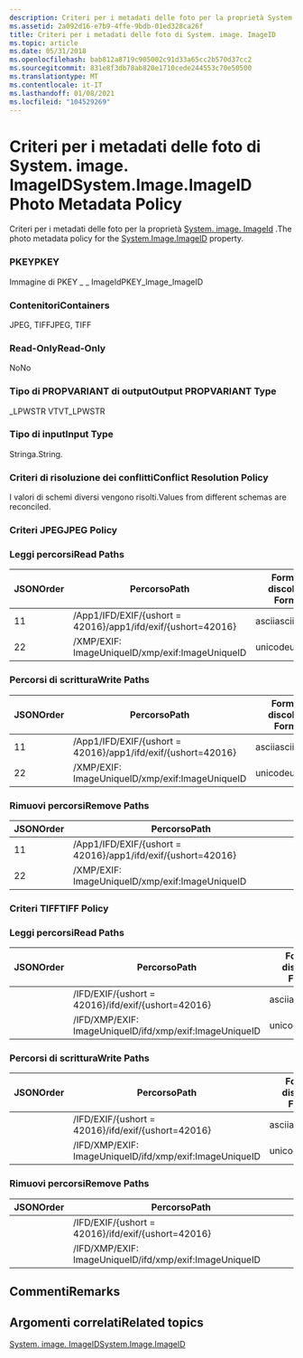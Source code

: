 ```yaml
---
description: Criteri per i metadati delle foto per la proprietà System. image. ImageID.
ms.assetid: 2a092d16-e7b9-4ffe-9bdb-01ed328ca26f
title: Criteri per i metadati delle foto di System. image. ImageID
ms.topic: article
ms.date: 05/31/2018
ms.openlocfilehash: bab812a8719c905002c91d33a65cc2b570d37cc2
ms.sourcegitcommit: 831e8f3db78ab820e1710cede244553c70e50500
ms.translationtype: MT
ms.contentlocale: it-IT
ms.lasthandoff: 01/08/2021
ms.locfileid: "104529269"
---
```

# <a name="systemimageimageid-photo-metadata-policy"></a><span data-ttu-id="825de-103">Criteri per i metadati delle foto di System. image. ImageID</span><span class="sxs-lookup"><span data-stu-id="825de-103">System.Image.ImageID Photo Metadata Policy</span></span>

<span data-ttu-id="825de-104">Criteri per i metadati delle foto per la proprietà [System. image. ImageId](../properties/props-system-image-imageid.md) .</span><span class="sxs-lookup"><span data-stu-id="825de-104">The photo metadata policy for the [System.Image.ImageID](../properties/props-system-image-imageid.md) property.</span></span>

### <a name="pkey"></a><span data-ttu-id="825de-105">PKEY</span><span class="sxs-lookup"><span data-stu-id="825de-105">PKEY</span></span>

<span data-ttu-id="825de-106">Immagine di PKEY \_ \_ ImageId</span><span class="sxs-lookup"><span data-stu-id="825de-106">PKEY\_Image\_ImageID</span></span>

### <a name="containers"></a><span data-ttu-id="825de-107">Contenitori</span><span class="sxs-lookup"><span data-stu-id="825de-107">Containers</span></span>

<span data-ttu-id="825de-108">JPEG, TIFF</span><span class="sxs-lookup"><span data-stu-id="825de-108">JPEG, TIFF</span></span>

### <a name="read-only"></a><span data-ttu-id="825de-109">Read-Only</span><span class="sxs-lookup"><span data-stu-id="825de-109">Read-Only</span></span>

<span data-ttu-id="825de-110">No</span><span class="sxs-lookup"><span data-stu-id="825de-110">No</span></span>

### <a name="output-propvariant-type"></a><span data-ttu-id="825de-111">Tipo di PROPVARIANT di output</span><span class="sxs-lookup"><span data-stu-id="825de-111">Output PROPVARIANT Type</span></span>

<span data-ttu-id="825de-112">\_LPWSTR VT</span><span class="sxs-lookup"><span data-stu-id="825de-112">VT\_LPWSTR</span></span>

### <a name="input-type"></a><span data-ttu-id="825de-113">Tipo di input</span><span class="sxs-lookup"><span data-stu-id="825de-113">Input Type</span></span>

<span data-ttu-id="825de-114">Stringa.</span><span class="sxs-lookup"><span data-stu-id="825de-114">String.</span></span>

### <a name="conflict-resolution-policy"></a><span data-ttu-id="825de-115">Criteri di risoluzione dei conflitti</span><span class="sxs-lookup"><span data-stu-id="825de-115">Conflict Resolution Policy</span></span>

<span data-ttu-id="825de-116">I valori di schemi diversi vengono risolti.</span><span class="sxs-lookup"><span data-stu-id="825de-116">Values from different schemas are reconciled.</span></span>

### <a name="jpeg-policy"></a><span data-ttu-id="825de-117">Criteri JPEG</span><span class="sxs-lookup"><span data-stu-id="825de-117">JPEG Policy</span></span>

### <a name="read-paths"></a><span data-ttu-id="825de-118">Leggi percorsi</span><span class="sxs-lookup"><span data-stu-id="825de-118">Read Paths</span></span>



| <span data-ttu-id="825de-119">JSON</span><span class="sxs-lookup"><span data-stu-id="825de-119">Order</span></span> | <span data-ttu-id="825de-120">Percorso</span><span class="sxs-lookup"><span data-stu-id="825de-120">Path</span></span>                          | <span data-ttu-id="825de-121">Formato disco</span><span class="sxs-lookup"><span data-stu-id="825de-121">Disk Format</span></span> |
|-------|-------------------------------|-------------|
| <span data-ttu-id="825de-122">1</span><span class="sxs-lookup"><span data-stu-id="825de-122">1</span></span>     | <span data-ttu-id="825de-123">/App1/IFD/EXIF/{ushort = 42016}</span><span class="sxs-lookup"><span data-stu-id="825de-123">/app1/ifd/exif/{ushort=42016}</span></span> | <span data-ttu-id="825de-124">ascii</span><span class="sxs-lookup"><span data-stu-id="825de-124">ascii</span></span>       |
| <span data-ttu-id="825de-125">2</span><span class="sxs-lookup"><span data-stu-id="825de-125">2</span></span>     | <span data-ttu-id="825de-126">/XMP/EXIF: ImageUniqueID</span><span class="sxs-lookup"><span data-stu-id="825de-126">/xmp/exif:ImageUniqueID</span></span>       | <span data-ttu-id="825de-127">unicode</span><span class="sxs-lookup"><span data-stu-id="825de-127">unicode</span></span>     |



 

### <a name="write-paths"></a><span data-ttu-id="825de-128">Percorsi di scrittura</span><span class="sxs-lookup"><span data-stu-id="825de-128">Write Paths</span></span>



| <span data-ttu-id="825de-129">JSON</span><span class="sxs-lookup"><span data-stu-id="825de-129">Order</span></span> | <span data-ttu-id="825de-130">Percorso</span><span class="sxs-lookup"><span data-stu-id="825de-130">Path</span></span>                          | <span data-ttu-id="825de-131">Formato disco</span><span class="sxs-lookup"><span data-stu-id="825de-131">Disk Format</span></span> |
|-------|-------------------------------|-------------|
| <span data-ttu-id="825de-132">1</span><span class="sxs-lookup"><span data-stu-id="825de-132">1</span></span>     | <span data-ttu-id="825de-133">/App1/IFD/EXIF/{ushort = 42016}</span><span class="sxs-lookup"><span data-stu-id="825de-133">/app1/ifd/exif/{ushort=42016}</span></span> | <span data-ttu-id="825de-134">ascii</span><span class="sxs-lookup"><span data-stu-id="825de-134">ascii</span></span>       |
| <span data-ttu-id="825de-135">2</span><span class="sxs-lookup"><span data-stu-id="825de-135">2</span></span>     | <span data-ttu-id="825de-136">/XMP/EXIF: ImageUniqueID</span><span class="sxs-lookup"><span data-stu-id="825de-136">/xmp/exif:ImageUniqueID</span></span>       | <span data-ttu-id="825de-137">unicode</span><span class="sxs-lookup"><span data-stu-id="825de-137">unicode</span></span>     |



 

### <a name="remove-paths"></a><span data-ttu-id="825de-138">Rimuovi percorsi</span><span class="sxs-lookup"><span data-stu-id="825de-138">Remove Paths</span></span>



| <span data-ttu-id="825de-139">JSON</span><span class="sxs-lookup"><span data-stu-id="825de-139">Order</span></span> | <span data-ttu-id="825de-140">Percorso</span><span class="sxs-lookup"><span data-stu-id="825de-140">Path</span></span>                          |
|-------|-------------------------------|
| <span data-ttu-id="825de-141">1</span><span class="sxs-lookup"><span data-stu-id="825de-141">1</span></span>     | <span data-ttu-id="825de-142">/App1/IFD/EXIF/{ushort = 42016}</span><span class="sxs-lookup"><span data-stu-id="825de-142">/app1/ifd/exif/{ushort=42016}</span></span> |
| <span data-ttu-id="825de-143">2</span><span class="sxs-lookup"><span data-stu-id="825de-143">2</span></span>     | <span data-ttu-id="825de-144">/XMP/EXIF: ImageUniqueID</span><span class="sxs-lookup"><span data-stu-id="825de-144">/xmp/exif:ImageUniqueID</span></span>       |



 

### <a name="tiff-policy"></a><span data-ttu-id="825de-145">Criteri TIFF</span><span class="sxs-lookup"><span data-stu-id="825de-145">TIFF Policy</span></span>

### <a name="read-paths"></a><span data-ttu-id="825de-146">Leggi percorsi</span><span class="sxs-lookup"><span data-stu-id="825de-146">Read Paths</span></span>



| <span data-ttu-id="825de-147">JSON</span><span class="sxs-lookup"><span data-stu-id="825de-147">Order</span></span> | <span data-ttu-id="825de-148">Percorso</span><span class="sxs-lookup"><span data-stu-id="825de-148">Path</span></span>                        | <span data-ttu-id="825de-149">Formato disco</span><span class="sxs-lookup"><span data-stu-id="825de-149">Disk Format</span></span> |
|-------|-----------------------------|-------------|
|       | <span data-ttu-id="825de-150">/IFD/EXIF/{ushort = 42016}</span><span class="sxs-lookup"><span data-stu-id="825de-150">/ifd/exif/{ushort=42016}</span></span>    | <span data-ttu-id="825de-151">ascii</span><span class="sxs-lookup"><span data-stu-id="825de-151">ascii</span></span>       |
|       | <span data-ttu-id="825de-152">/IFD/XMP/EXIF: ImageUniqueID</span><span class="sxs-lookup"><span data-stu-id="825de-152">/ifd/xmp/exif:ImageUniqueID</span></span> | <span data-ttu-id="825de-153">unicode</span><span class="sxs-lookup"><span data-stu-id="825de-153">unicode</span></span>     |



 

### <a name="write-paths"></a><span data-ttu-id="825de-154">Percorsi di scrittura</span><span class="sxs-lookup"><span data-stu-id="825de-154">Write Paths</span></span>



| <span data-ttu-id="825de-155">JSON</span><span class="sxs-lookup"><span data-stu-id="825de-155">Order</span></span> | <span data-ttu-id="825de-156">Percorso</span><span class="sxs-lookup"><span data-stu-id="825de-156">Path</span></span>                        | <span data-ttu-id="825de-157">Formato disco</span><span class="sxs-lookup"><span data-stu-id="825de-157">Disk Format</span></span> |
|-------|-----------------------------|-------------|
|       | <span data-ttu-id="825de-158">/IFD/EXIF/{ushort = 42016}</span><span class="sxs-lookup"><span data-stu-id="825de-158">/ifd/exif/{ushort=42016}</span></span>    | <span data-ttu-id="825de-159">ascii</span><span class="sxs-lookup"><span data-stu-id="825de-159">ascii</span></span>       |
|       | <span data-ttu-id="825de-160">/IFD/XMP/EXIF: ImageUniqueID</span><span class="sxs-lookup"><span data-stu-id="825de-160">/ifd/xmp/exif:ImageUniqueID</span></span> | <span data-ttu-id="825de-161">unicode</span><span class="sxs-lookup"><span data-stu-id="825de-161">unicode</span></span>     |



 

### <a name="remove-paths"></a><span data-ttu-id="825de-162">Rimuovi percorsi</span><span class="sxs-lookup"><span data-stu-id="825de-162">Remove Paths</span></span>



| <span data-ttu-id="825de-163">JSON</span><span class="sxs-lookup"><span data-stu-id="825de-163">Order</span></span> | <span data-ttu-id="825de-164">Percorso</span><span class="sxs-lookup"><span data-stu-id="825de-164">Path</span></span>                        |
|-------|-----------------------------|
|       | <span data-ttu-id="825de-165">/IFD/EXIF/{ushort = 42016}</span><span class="sxs-lookup"><span data-stu-id="825de-165">/ifd/exif/{ushort=42016}</span></span>    |
|       | <span data-ttu-id="825de-166">/IFD/XMP/EXIF: ImageUniqueID</span><span class="sxs-lookup"><span data-stu-id="825de-166">/ifd/xmp/exif:ImageUniqueID</span></span> |



 

## <a name="remarks"></a><span data-ttu-id="825de-167">Commenti</span><span class="sxs-lookup"><span data-stu-id="825de-167">Remarks</span></span>

## <a name="related-topics"></a><span data-ttu-id="825de-168">Argomenti correlati</span><span class="sxs-lookup"><span data-stu-id="825de-168">Related topics</span></span>

<dl> <dt>

[<span data-ttu-id="825de-169">System. image. ImageID</span><span class="sxs-lookup"><span data-stu-id="825de-169">System.Image.ImageID</span></span>](../properties/props-system-image-imageid.md)
</dt> </dl>

 

 
